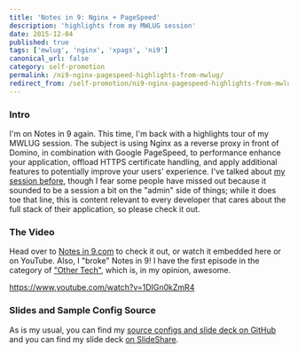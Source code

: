 ```yaml
---
title: 'Notes in 9: Nginx + PageSpeed'
description: 'highlights from my MWLUG session'
date: 2015-12-04
published: true
tags: ['mwlug', 'nginx', 'xpags', 'ni9']
canonical_url: false
category: self-promotion
permalink: /ni9-nginx-pagespeed-highlights-from-mwlug/
redirect_from: /self-promotion/ni9-nginx-pagespeed-highlights-from-mwlug/
---
```


### Intro

I'm on Notes in 9 again. This time, I'm back with a highlights tour of my MWLUG session. The subject is using Nginx as a reverse proxy in front of Domino, in combination with Google PageSpeed, to performance enhance your application, offload HTTPS certificate handling, and apply additional features to potentially improve your users' experience. I've talked about [my session before](/self-promotion/mwlug-ad113-success/), though I fear some people have missed out because it sounded to be a session a bit on the "admin" side of things; while it does toe that line, this is content relevant to every developer that cares about the full stack of their application, so please check it out.

### The Video

Head over to [Notes in 9.com](https://www.notesin9.com/2015/12/03/notesin9-187-highlights-from-mwlug-nginx-and-pagespeed/) to check it out, or watch it embedded here or on YouTube. Also, I "broke" Notes in 9! I have the first episode in the category of ["Other Tech"](https://www.notesin9.com/category/other-tech/), which is, in my opinion, awesome.

https://www.youtube.com/watch?v=1DIGn0kZmR4

### Slides and Sample Config Source

As is my usual, you can find my [source configs and slide deck on GitHub](https://github.com/edm00se/AD113-Speed-Up-Your-Apps-with-Nginx-and-PageSpeed) and you can find my slide deck [on SlideShare](https://www.slideshare.net/edm00se/ad113-speed-up-your-applications-w-nginx-and-pagespeed).
